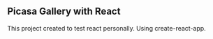 ## Picasa Gallery with React

This project created to test react personally. Using create-react-app. 